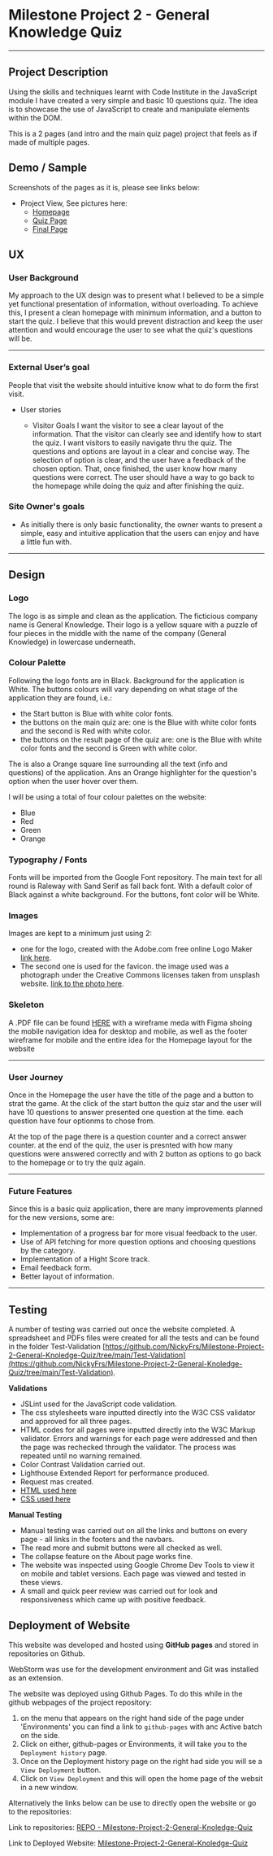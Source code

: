 # Milestone Project 2 - General Knowledge Quiz

---
## Project Description
Using the skills and techniques learnt with Code Institute in the JavaScript module I have created a very simple and basic 10 questions quiz. The idea is to showcase the use of JavaScript to create and manipulate elements within the DOM.

This is a 2 pages (and intro and the main quiz page) project that feels as if made of multiple pages.


## 	Demo / Sample

Screenshots of the pages as it is, please see links below:

- Project View,
   See pictures here:
	- [Homepage](https://nickyfrs.github.io/Milestone-Project-2-General-Knoledge-Quiz/screenshots/index-page.jpg)
	- [Quiz Page](https://nickyfrs.github.io/Milestone-Project-2-General-Knoledge-Quiz/screenshots/last-page.jpg)
	- [Final Page](https://nickyfrs.github.io/Milestone-Project-2-General-Knoledge-Quiz/screenshots/quiz-page.jpg)
	

## UX 

### User Background

My approach to the UX design was to present what I believed to be a simple yet functional presentation of information,
without overloading. To achieve this, I present a clean homepage with minimum information, and a button to start the quiz. 
I believe that this would prevent distraction and keep the user attention and would encourage the user to see what the
quiz's questions will be.

---
### External User’s goal

People that visit the website should intuitive know what to do form the first visit.

- User stories

     * Visitor Goals
		I want the visitor to see a clear layout of the information.
		That the visitor can clearly see and identify how to start the quiz.
		I want visitors to easily navigate thru the quiz.
		The questions and options are layout in a clear and concise way.
		The selection of option is clear, and the user have a feedback of the chosen option.
		That, once finished, the user know how many questions were correct.
		The user should have a way to go back to the homepage while doing the quiz and after finishing the quiz.
					


 ### Site Owner's goals

- As initially there is only basic functionality, the owner wants to present a simple, easy and intuitive application that
the users can enjoy and have a little fun with.

---
## Design
		
### Logo

The logo is as simple and clean as the application. The ficticious company name is General Knowledge. Their logo is a
yellow square with a puzzle of four pieces in the middle with the name of the company (General Knowledge) in lowercase
underneath.

### Colour Palette

Following the logo fonts are in Black. Background for the application is White. The buttons colours will vary depending
on what stage of the application they are found, i.e.:
- the Start button is Blue with white color fonts.
- the buttons on the main quiz are: one is the Blue with white color fonts and
 the second is Red with white color.
- the buttons on the result page of the quiz are: one is the Blue with white color fonts and
   the second is Green with white color.

The is also a Orange square line surrounding all the text (info and questions) of the application. 
Ans an Orange highlighter for the question's option when the user hover over them.

I will be using a total of four colour palettes on the website:

- Blue
- Red
- Green
- Orange

		
### Typography / Fonts

Fonts will be imported from the Google Font repository. The main text for all round is 
Raleway with Sand Serif as fall back font. With a default color of Black against a white background.
For the buttons, font color will be White.

### Images

Images are kept to a minimum just using 2:
- one for the logo, created with the Adobe.com free online Logo Maker [link here](https://express.adobe.com/express-apps/logomaker/preview).
- The second one is used for the favicon. the image used was a photograph under the Creative Commons licenses taken from unsplash website.
  [link to the photo here](https://unsplash.com/photos/jvBXiynINGE).

### Skeleton

A .PDF file can be found [HERE](https://nickyfrs.github.io/hma-bds/Wireframes/HMA-BDS-Wireframe.pdf) with a wireframe meda with Figma shoing the mobile navigation 
idea for desktop and mobile, as well as the footer wireframe for mobile and the entire idea for 
the Homepage layout for the website

---
### User Journey

Once in the Homepage the user have the title of the page and a button to strat the game. At the click of the start button
the quiz star and the user will have 10 questions to answer presented one question at the time. each question have four optionms to chose from.

At the top of the page there is a question counter and a correct answer counter. at the end of the quiz, the user is presnted
with how many questions were answered correctly and with 2 button as options to go back to the homepage or to try the quiz again.
 
---
### Future Features
Since this is a basic quiz application, there are many improvements planned for the new versions, some are:
- Implementation of a progress bar for more visual feedback to the user.
- Use of API fetching for more question options and choosing questions by the category.
- Implementation of a Hight Score track. 
- Email feedback form.
- Better layout of information.

---
## Testing

 A number of testing was carried out once the website completed. A spreadsheet and PDFs files were created for all 
 the tests and can be found in the folder Test-Validation [https://github.com/NickyFrs/Milestone-Project-2-General-Knoledge-Quiz/tree/main/Test-Validation](https://github.com/NickyFrs/Milestone-Project-2-General-Knoledge-Quiz/tree/main/Test-Validation).
 
**Validations**

- JSLint used for the JavaScript code validation.
- The css stylesheets ware inputted directly into the W3C CSS validator and approved for all three pages. 
- HTML codes for all pages were inputted directly into the W3C Markup validator. Errors and warnings for each page were addressed and then the page was rechecked through the validator. 
The process was repeated until no warning remained.
- Color Contrast Validation carried out.
- Lighthouse Extended Report for performance produced.
- Request mas created.
- [HTML used here](https://validator.w3.org/)
- [CSS used here](https://jigsaw.w3.org/css-validator/)

**Manual Testing**

- Manual testing was carried out on all the links and buttons on every page - all links in the footers and the navbars.
- The read more and submit buttons were all checked as well. 
- The collapse feature on the About page works fine.
- The website was inspected using Google Chrome Dev Tools to view it on mobile and tablet versions. Each page was viewed and tested in these views.
- A small and quick peer review was carried out for look and responsiveness which came up with positive feedback.

## Deployment of Website

This website was developed and hosted using **GitHub pages** and stored in repositories on Github. 

WebStorm was use for the development environment and Git was installed as an extension.

 
The website was deployed using Github Pages. To do this while in the github webpages of the project repository: 
1. on the menu that appears on the right hand side of the page under 'Environments' you can find a link to `github-pages` with anc Active batch on the side.
2. Click on either, github-pages or Environments, it will take you to the `Deployment history` page.
3. Once on the Deployment history page on the right had side you will se a `View Deployment` button. 
4. Click on `View Deployment` and this will open the home page of the websit in a new window.

Alternatively the links below can be use to directly open the website or go to the repositories:

Link to repositories:
[REPO - Milestone-Project-2-General-Knoledge-Quiz](https://github.com/NickyFrs/Milestone-Project-2-General-Knoledge-Quiz)

Link to Deployed Website:
[Milestone-Project-2-General-Knoledge-Quiz](https://nickyfrs.github.io/Milestone-Project-2-General-Knoledge-Quiz/)

